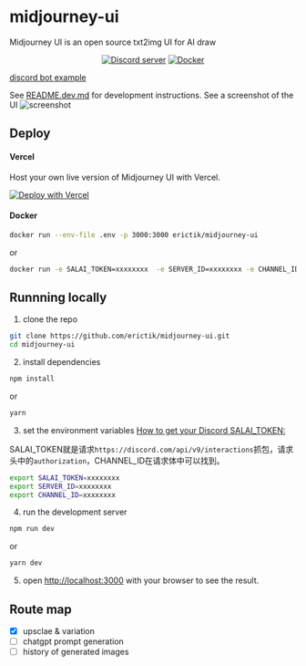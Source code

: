 # midjourney-ui

Midjourney UI is an open source txt2img UI for AI draw

<div align="center">
	<p>
		<a href="https://discord.gg/GavuGHQbV4"><img src="https://img.shields.io/discord/1082500871478329374?color=5865F2&logo=discord&logoColor=white" alt="Discord server" /></a>
		<a href="https://hub.docker.com/r/erictik/midjourney-ui/tags">
		    <img src="https://img.shields.io/docker/v/erictik/midjourney-ui?color=5865F2&logo=docker&logoColor=white" alt="Docker" />
		</a>
	</p>
</div>

[discord bot example](https://github.com/erictik/midjourney-discord-wrapper/)

See [README.dev.md](README.dev.md) for development instructions.
See a screenshot of the UI
![screenshot](images/Screenshot.png)

## Deploy

#### Vercel

Host your own live version of Midjourney UI with Vercel.

[![Deploy with Vercel](https://vercel.com/button)](https://vercel.com/new/clone?repository-url=https%3A%2F%2Fgithub.com%2Ferictik%2Fmidjourney-ui)

#### Docker

```bash
docker run --env-file .env -p 3000:3000 erictik/midjourney-ui
```

or

```bash
docker run -e SALAI_TOKEN=xxxxxxxx  -e SERVER_ID=xxxxxxxx -e CHANNEL_ID=xxxxxxxx -p 3000:3000 erictik/midjourney-ui
```

## Runnning locally

1. clone the repo

```bash
git clone https://github.com/erictik/midjourney-ui.git
cd midjourney-ui
```

2. install dependencies

```bash
npm install
```

or

```bash
yarn
```

3. set the environment variables [How to get your Discord SALAI_TOKEN:](https://www.androidauthority.com/get-discord-token-3149920/)

SALAI_TOKEN就是请求`https://discord.com/api/v9/interactions`抓包，请求头中的`authorization`，CHANNEL_ID在请求体中可以找到。  

```bash
export SALAI_TOKEN=xxxxxxxx
export SERVER_ID=xxxxxxxx
export CHANNEL_ID=xxxxxxxx
```

4. run the development server

```bash
npm run dev
```

or

```bash
yarn dev
```

5. open [http://localhost:3000](http://localhost:3000) with your browser to see the result.

## Route map

- [x] upsclae & variation
- [ ] chatgpt prompt generation
- [ ] history of generated images
